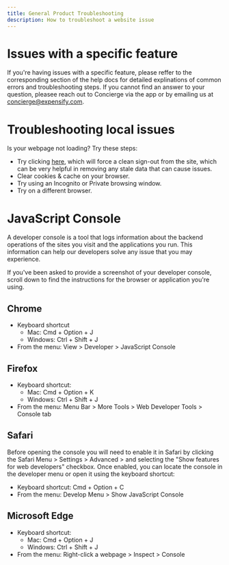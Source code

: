 ```yaml
---
title: General Product Troubleshooting
description: How to troubleshoot a website issue
---
```

<!-- The lines above are required by Jekyll to process the .md file -->

# Issues with a specific feature
If you're having issues with a specific feature, please reffer to the corresponding section of the help docs for detailed explinations of common errors and troubleshooting steps. If you cannot find an answer to your question, pleasee reach out to Concierge via the app or by emailing us at concierge@expensify.com.

# Troubleshooting local issues
Is your webpage not loading? Try these steps:
- Try clicking [here](https://www.expensify.com/signout.php?clean=true), which will force a clean sign-out from the site, which can be very helpful in removing any stale data that can cause issues.
- Clear cookies & cache on your browser.
- Try using an Incognito or Private browsing window.
- Try on a different browser.

# JavaScript Console
A developer console is a tool that logs information about the backend operations of the sites you visit and the applications you run. This information can help our developers solve any issue that you may experience.

If you've been asked to provide a screenshot of your developer console, scroll down to find the instructions for the browser or application you're using.

## Chrome 

- Keyboard shortcut 
  - Mac: Cmd + Option + J
  - Windows: Ctrl + Shift + J
- From the menu: View > Developer > JavaScript Console

## Firefox

- Keyboard shortcut: 
  - Mac: Cmd + Option + K
  - Windows: Ctrl + Shift + J
- From the menu: Menu Bar > More Tools > Web Developer Tools > Console tab

## Safari
 
Before opening the console you will need to enable it in Safari by clicking the Safari Menu > Settings > Advanced > and selecting the "Show features for web developers" checkbox. Once enabled, you can locate the console in the developer menu or open it using the keyboard shortcut:

- Keyboard shortcut: Cmd + Option + C
- From the menu: Develop Menu > Show JavaScript Console

## Microsoft Edge 

- Keyboard shortcut:
  - Mac: Cmd + Option + J
  - Windows: Ctrl + Shift + J 
- From the menu: Right-click a webpage > Inspect > Console
